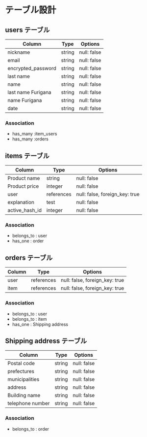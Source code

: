 # テーブル設計

## users テーブル

| Column             | Type   | Options     |
| ------------------ | ------ | ----------- |
| nickname           | string | null: false |
| email              | string | null: false |
| encrypted_password | string | null: false |
| last name          | string | null: false |
| name               | string | null: false |
| last name Furigana | string | null: false |
| name Furigana      | string | null: false |
| date               | string |null: false  |


### Association

- has_many :item_users
- has_many :orders



## items テーブル
 
| Column                  | Type       | Options                        |
| ------------------------| ---------- | ------------------------------ |
| Product name            | string     | null: false                    |
| Product price           | integer    | null: false                    |
| user                    | references | null: false, foreign_key: true |
| explanation             | test       | null: false                    |
| active_hash_id          | integer    | null: false                    |

### Association

- belongs_to : user
- has_one : order



## orders テーブル

| Column                        | Type       | Options                        |
| ------------------------------| ---------- | -------------------------------|
| user                          | references | null: false, foreign_key: true |
| item                          | references | null: false, foreign_key: true |


### Association

- belongs_to : user
- belongs_to : item
- has_one : Shipping address 


##  Shipping address テーブル

| Column                        | Type    | Options      |
| ------------------------------| --------| -------------|
| Postal code                   | string  | null: false  |
| prefectures                   | string  | null: false  |
| municipalities                | string  | null: false  |
| address                       | string  | null: false  |
| Building name                 | string  | null: false  |
| telephone number              | string  | null: false  |



### Association

- belongs_to : order